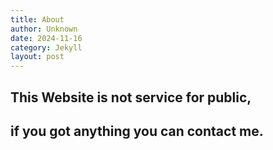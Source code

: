 ```yaml
---
title: About
author: Unknown
date: 2024-11-16
category: Jekyll
layout: post
---
```


## This Website is not service for public,
## if you got anything you can contact me.
